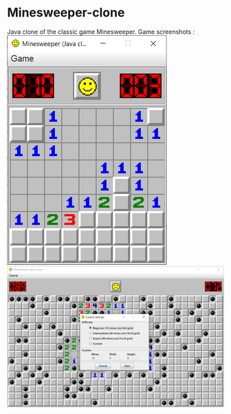 # Minesweeper-clone
Java clone of the classic game Minesweeper. 
Game screenshots :  
![Alt text](images/screenshot-1.png)
![Alt text](images/screenshot-2.png)
